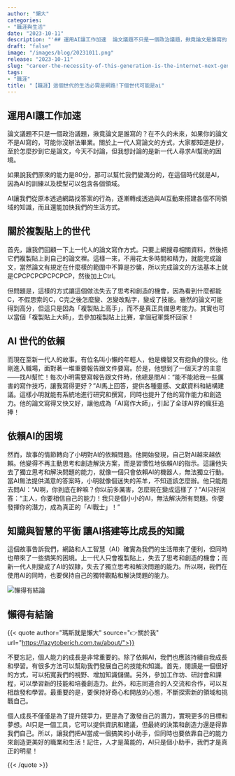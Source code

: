```yaml
---
author: "懶大"
categories:
- "職涯與生活"
date: "2023-10-11"
description: "'## 運用AI讓工作加速  論文議題不只是一個政治議題，揪竟論文是誰寫的？在不久的未來，如果你的論文不是AI寫的，可能你沒辦法畢業。關於上一代人寫論文的方式，大家都知道是抄，至於怎麼抄到它是論文，今天不討論，但我想討論的是新一代人尋求AI幫助的困境。  如果說我們原來的能力是80分，那可以幫忙我們變滿分的，在這..."
draft: "false"
image: "/images/blog/20231011.png"
release: "2023-10-11"
slug: "career-the-necessity-of-this-generation-is-the-internet-next-generation-may-be-ai"
tags:
- "職涯"
title: "【職涯】這個世代的生活必需是網路!下個世代可能是ai"
---
```

## 運用AI讓工作加速

論文議題不只是一個政治議題，揪竟論文是誰寫的？在不久的未來，如果你的論文不是AI寫的，可能你沒辦法畢業。關於上一代人寫論文的方式，大家都知道是抄，至於怎麼抄到它是論文，今天不討論，但我想討論的是新一代人尋求AI幫助的困境。

如果說我們原來的能力是80分，那可以幫忙我們變滿分的，在這個時代就是AI，因為AI的訓練以及模型可以包含各個領域。

AI讓我們從原本透過網路找答案的行為，逐漸轉成透過與AI互動來搭建各個不同領域的知識，而且還能加快我們的生活方式。

## 關於複製貼上的世代

首先，讓我們回顧一下上一代人的論文寫作方式。只要上網搜尋相關資料，然後把它們複製貼上到自己的論文裡。這樣一來，不用花太多時間和精力，就能完成論文，當然論文有規定在什麼樣的範圍中不算是抄襲，所以完成論文的方法基本上就是CPCPCPCPCPCPCP，然後加上Ctrl。

但問題是，這樣的方式讓這個做法失去了思考和創造的機會，因為看到什麼都能C，不假思索的C，C完之後怎麼變、怎變改點字，變成了技能。雖然的論文可能得到高分，但這只是因為「複製貼上高手」，而不是真正具備思考能力。其實也可以當個「複製貼上大師」，去參加複製貼上比賽，拿個冠軍獎杯回家！

## AI 世代的依賴

而現在至新一代人的故事。有位名叫小懶的年輕人，他是機智又有抱負的傢伙。他剛進入職場，面對著一堆重要報告跟文件要寫。於是，他想到了一個天才的主意——找AI幫忙！每次小明需要寫報告跟文件時，他總是問AI：“能不能給我一些厲害的寫作技巧，讓我寫得更好？”AI馬上回答，提供各種靈感、文獻資料和結構建議。這樣小明就能有系統地進行研究和撰寫，同時也提升了他的寫作能力和創造力。他的論文寫得又快又好，讓他成為「AI寫作大師」，引起了全球AI界的瘋狂追捧！

## 依賴AI的困境

然而，故事的情節轉向了小明對AI的依賴問題。他開始發現，自己對AI越來越依賴。他變得不再主動思考和創造解決方案，而是習慣性地依賴AI的指示。這讓他失去了獨立思考和解決問題的能力，就像一個只會依賴AI的機器人，無法獨立行動。當AI無法提供滿意的答案時，小明就像個迷失的羔羊，不知道該怎麼辦。他只能跑去問AI：“AI啊，你到底在幹嘛？你以前多厲害，怎麼現在變成這樣了？”AI只好回答：“主人，你要相信自己的能力！我只是個小小的AI，無法解決所有問題。你要發揮你的潛力，成為真正的「AI戰士」！”

## 知識與智慧的平衡 讓AI搭建等比成長的知識

這個故事告訴我們，網路和人工智慧（AI）確實為我們的生活帶來了便利，但同時也帶來了一些搞笑的困境。上一代人只會複製貼上，失去了思考和創造的機會；而新一代人則變成了AI的奴隸，失去了獨立思考和解決問題的能力。所以啊，我們在使用AI的同時，也要保持自己的獨特觀點和解決問題的能力。


![懶得有結論](/images/blog/lazytobeconclude.svg)
## 懶得有結論

{{< quote author="瑪斯就是懶大" source="👉關於我" url="https://lazytoberich.com.tw/about/">}}

不要忘記，個人能力的成長是非常重要的。除了依賴AI，我們也應該持續自我成長和學習。有很多方法可以幫助我們發展自己的技能和知識。首先，閱讀是一個很好的方式，可以拓寬我們的視野、增加知識儲備。另外，參加工作坊、研討會和課程，可以學習新的技能和培養創造力。此外，和志同道合的人交流和合作，可以互相啟發和學習。最重要的是，要保持好奇心和開放的心態，不斷探索新的領域和挑戰自己。

個人成長不僅僅是為了提升競爭力，更是為了激發自己的潛力，實現更多的目標和夢想。AI只是一個工具，它可以提供資訊和建議，但最終的決策和創造力還是得靠我們自己。所以，讓我們把AI當成一個搞笑的小助手，但同時也要依靠自己的能力來創造更美好的職業和生活！記住，人才是萬能的，AI只是個小助手，我們才是真正的明星！

{{< /quote >}}